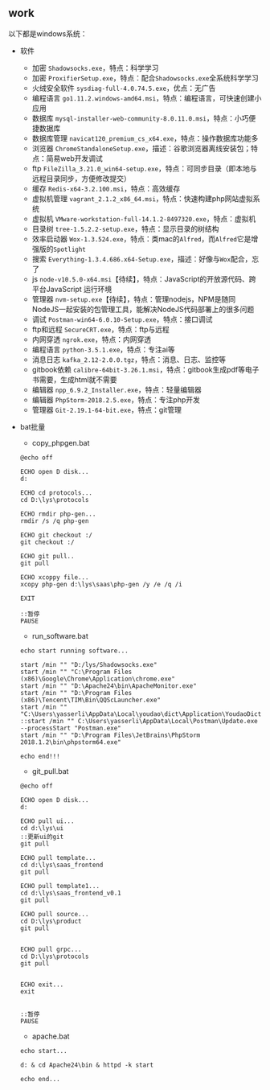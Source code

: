 ## work
以下都是windows系统：

* 软件
    * 加密 `Shadowsocks.exe`，特点：科学学习
    * 加密 `ProxifierSetup.exe`，特点：配合`Shadowsocks.exe`全系统科学学习
    * 火绒安全软件 `sysdiag-full-4.0.74.5.exe`，优点：无广告
    * 编程语言 `go1.11.2.windows-amd64.msi`，特点：编程语言，可快速创建小应用
    * 数据库 `mysql-installer-web-community-8.0.11.0.msi`，特点：小巧便捷数据库
    * 数据库管理 `navicat120_premium_cs_x64.exe`，特点：操作数据库功能多
    * 浏览器 `ChromeStandaloneSetup.exe`，描述：谷歌浏览器离线安装包；特点：简易web开发调试
    * ftp `FileZilla_3.21.0_win64-setup.exe`，特点：可同步目录（即本地与远程目录同步，方便修改提交）
    * 缓存 `Redis-x64-3.2.100.msi`，特点：高效缓存
    * 虚拟机管理 `vagrant_2.1.2_x86_64.msi`，特点：快速构建php网站虚拟系统
    * 虚拟机 `VMware-workstation-full-14.1.2-8497320.exe`，特点：虚拟机
    * 目录树 `tree-1.5.2.2-setup.exe`，特点：显示目录的树结构
    * 效率启动器 `Wox-1.3.524.exe`，特点：类mac的`Alfred`，而`Alfred`它是增强版的`Spotlight`
    * 搜索 `Everything-1.3.4.686.x64-Setup.exe`，描述：好像与`Wox`配合，忘了
    * js `node-v10.5.0-x64.msi`【待续】，特点：JavaScript的开放源代码、跨平台JavaScript 运行环境
    * 管理器 `nvm-setup.exe`【待续】，特点：管理nodejs，NPM是随同NodeJS一起安装的包管理工具，能解决NodeJS代码部署上的很多问题
    * 调试 `Postman-win64-6.0.10-Setup.exe`，特点：接口调试
    * ftp和远程 `SecureCRT.exe`，特点：ftp与远程
    * 内网穿透 `ngrok.exe`，特点：内网穿透
    * 编程语言 `python-3.5.1.exe`，特点：专注ai等
    * 消息日志 `kafka_2.12-2.0.0.tgz`，特点：消息、日志、监控等
    * gitbook依赖 `calibre-64bit-3.26.1.msi`，特点：gitbook生成pdf等电子书需要，生成html就不需要
    * 编辑器 `npp_6.9.2_Installer.exe`，特点：轻量编辑器
    * 编辑器 `PhpStorm-2018.2.5.exe`，特点：专注php开发
    * 管理器 `Git-2.19.1-64-bit.exe`，特点：git管理
    


* bat批量
    * copy_phpgen.bat
    ```
    @echo off
    
    ECHO open D disk...
    d:
    
    ECHO cd protocols...
    cd D:\lys\protocols
    
    ECHO rmdir php-gen...
    rmdir /s /q php-gen
    
    ECHO git checkout :/
    git checkout :/
    
    ECHO git pull..
    git pull
    
    ECHO xcoppy file...
    xcopy php-gen d:\lys\saas\php-gen /y /e /q /i
    
    EXIT
    
    ::暂停
    PAUSE
    ```
    
    * run_software.bat
    ```
    echo start running software...
    
    start /min "" "D:/lys/Shadowsocks.exe"
    start /min "" "C:\Program Files (x86)\Google\Chrome\Application\chrome.exe"
    start /min "" "D:\Apache24\bin\ApacheMonitor.exe"
    start /min "" "D:\Program Files (x86)\Tencent\TIM\Bin\QQScLauncher.exe"
    start /min "" "C:\Users\yasserli\AppData\Local\youdao\dict\Application\YoudaoDict.exe"
    ::start /min "" C:\Users\yasserli\AppData\Local\Postman\Update.exe --processStart "Postman.exe"
    start /min "" "D:\Program Files\JetBrains\PhpStorm 2018.1.2\bin\phpstorm64.exe"
    
    echo end!!!
    ```
    
    * git_pull.bat
    ```
    @echo off
    
    ECHO open D disk...
    d:
    
    ECHO pull ui...
    cd d:\lys\ui
    ::更新ui的git
    git pull
    
    ECHO pull template...
    cd d:\lys\saas_frontend
    git pull
    
    ECHO pull template1...
    cd d:\lys\saas_frontend_v0.1
    git pull
    
    ECHO pull source...
    cd D:\lys\product
    git pull
    
    
    ECHO pull grpc...
    cd D:\lys\protocols
    git pull
    
    
    ECHO exit...
    exit
    
    
    ::暂停
    PAUSE
    ```
    
    * apache.bat
    ```
    echo start...
    
    d: & cd Apache24\bin & httpd -k start
    
    echo end...
    ```








